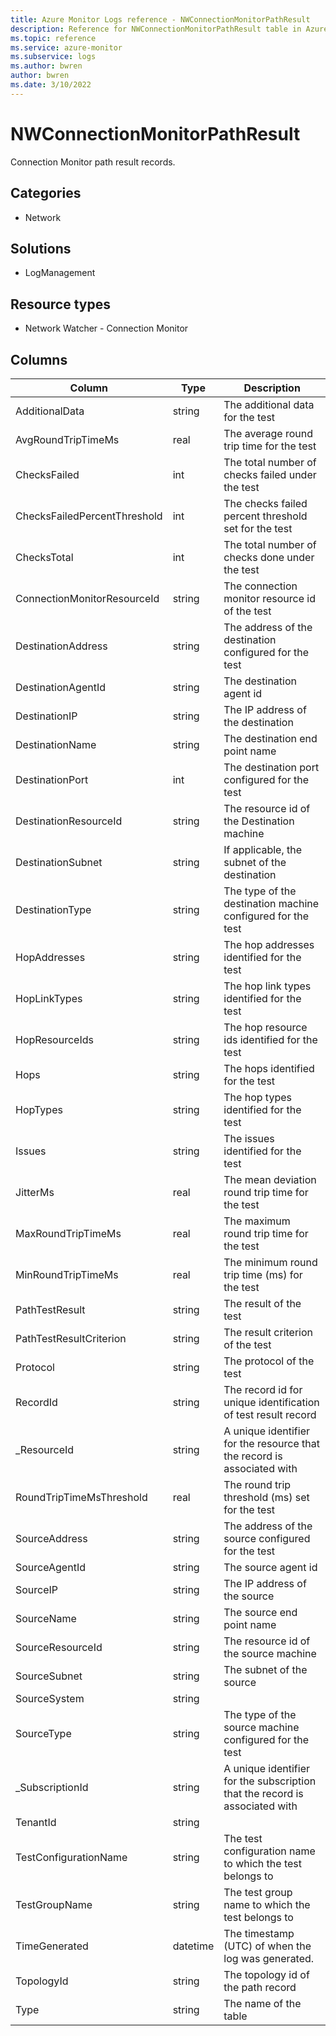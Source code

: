 ```yaml
---
title: Azure Monitor Logs reference - NWConnectionMonitorPathResult
description: Reference for NWConnectionMonitorPathResult table in Azure Monitor Logs.
ms.topic: reference
ms.service: azure-monitor
ms.subservice: logs
ms.author: bwren
author: bwren
ms.date: 3/10/2022
---
```


# NWConnectionMonitorPathResult

 Connection Monitor path result records.

## Categories

- Network
## Solutions

- LogManagement
## Resource types

- Network Watcher - Connection Monitor




## Columns

| Column | Type | Description |
| --- | --- | --- |
| AdditionalData | string | The additional data for the test |
| AvgRoundTripTimeMs | real | The average round trip time for the test |
| ChecksFailed | int | The total number of checks failed under the test |
| ChecksFailedPercentThreshold | int | The checks failed percent threshold set for the test |
| ChecksTotal | int | The total number of checks done under the test |
| ConnectionMonitorResourceId | string | The connection monitor resource id of the test |
| DestinationAddress | string | The address of the destination configured for the test |
| DestinationAgentId | string | The destination agent id |
| DestinationIP | string | The IP address of the destination |
| DestinationName | string | The destination end point name |
| DestinationPort | int | The destination port configured for the test |
| DestinationResourceId | string | The resource id of the Destination machine |
| DestinationSubnet | string | If applicable, the subnet of the destination |
| DestinationType | string | The type of the destination machine configured for the test |
| HopAddresses | string | The hop addresses identified for the test |
| HopLinkTypes | string | The hop link types identified for the test |
| HopResourceIds | string | The hop resource ids identified for the test |
| Hops | string | The hops identified for the test |
| HopTypes | string | The hop types identified for the test |
| Issues | string | The issues identified for the test |
| JitterMs | real | The mean deviation round trip time for the test |
| MaxRoundTripTimeMs | real | The maximum round trip time for the test |
| MinRoundTripTimeMs | real | The minimum round trip time (ms) for the test |
| PathTestResult | string | The result of the test |
| PathTestResultCriterion | string | The result criterion of the test |
| Protocol | string | The protocol of the test |
| RecordId | string | The record id for unique identification of test result record |
| _ResourceId | string | A unique identifier for the resource that the record is associated with |
| RoundTripTimeMsThreshold | real | The round trip threshold (ms) set for the test |
| SourceAddress | string | The address of the source configured for the test |
| SourceAgentId | string | The source agent id |
| SourceIP | string | The IP address of the source |
| SourceName | string | The source end point name |
| SourceResourceId | string | The resource id of the source machine |
| SourceSubnet | string | The subnet of the source |
| SourceSystem | string |  |
| SourceType | string | The type of the source machine configured for the test |
| _SubscriptionId | string | A unique identifier for the subscription that the record is associated with |
| TenantId | string |  |
| TestConfigurationName | string | The test configuration name to which the test belongs to |
| TestGroupName | string | The test group name to which the test belongs to |
| TimeGenerated | datetime | The timestamp (UTC) of when the log was generated. |
| TopologyId | string | The topology id of the path record |
| Type | string | The name of the table |
